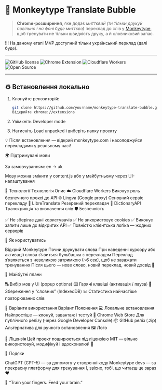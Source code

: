 # 🦍 Monkeytype Translate Bubble

> **Chrome-розширення**, яке додає *миттєвий (ти тільки друкуй повільно і на фоні буде миттєво)* переклад до слів у [Monkeytype](https://monkeytype.com),  
> щоб тренувати не тільки швидкість друку, а й словниковий запас.

!!! На даному етапі MVP доступний тільки український перклад (далі буде).

---

![GitHub license](https://img.shields.io/badge/license-MIT-yellow.svg)
![Chrome Extension](https://img.shields.io/badge/Chrome_Extension-ready-blue.svg)
![Cloudflare Workers](https://img.shields.io/badge/Cloudflare-Workers-orange.svg)
![Open Source](https://img.shields.io/badge/Open%20Source-%E2%9D%A4-lightgrey.svg)

---

## ⚙️ Встановлення локально

1. Клонуйте репозиторій:
   ```bash
   git clone https://github.com/yourname/monkeytype-translate-bubble.git
   Відкрийте chrome://extensions

2. Увімкніть Developer mode

3. Натисніть Load unpacked і виберіть папку проєкту

💡 Після встановлення — відкрий monkeytype.com
 і насолоджуйся перекладами у реальному часі!

🌍 Підтримувані мови

За замовчуванням: en → uk

Мову можна змінити у content.js або у майбутньому через UI-налаштування

🧠 Технології
Технологія	Опис
☁️ Cloudflare Workers	Виконує роль безпечного проксі до API
🌐 Lingva (Google proxy)	Основний сервіс перекладу
🔁 LibreTranslate	Резервний перекладач
📖 DictionaryAPI	Транскрипція та визначення слів
🛡️ Безпечність

✅ Не зберігає дані користувачів
✅ Не використовує cookies
✅ Виконує запити лише до відкритих API
✅ Повністю клієнтська логіка — жодних серверів

🚀 Як користуватись

Відкрий Monkeytype
Почни друкувати слова
При наведенні курсору або активації слова з’явиться бульбашка з перекладом
Переклад з’являється з невеликою затримкою (~6 сек), щоб не заважати тренуванню
Після цього — нове слово, новий переклад, новий досвід 🧩

🧭 Майбутні плани

🔠 Вибір мов у UI (popup options)
⌨️ Гарячі клавіші (активація / пауза)
💾 Збереження у “словник” (IndexedDB)
📊 Статистика найчастіше повторюваних слів


🧩 Варіанти використання
Варіант	Пояснення
💻 Локальне встановлення	Найпростіше — клонуй, завантаж і тестуй
🏪 Chrome Web Store	Для публічного релізу (через Google Developer Console)
📦 GitHub реліз (.zip)	Альтернатива для ручного встановлення
🖼️ Лого


📝 Ліцензія
    Цей проєкт поширюється під ліцензією MIT —
    вільно використовуй, модифікуй і вдосконалюй 🧡

🤝 Подяки

ChatGPT (GPT-5) — за допомогу у створенні коду
Monkeytype devs — за прекрасну платформу для тренування
І, звісно, тобі, що читаєш це зараз ❤️

🦧 “Train your fingers. Feed your brain.”
